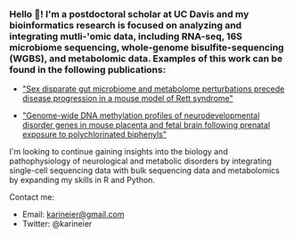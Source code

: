 ### Hello 👋! I'm a postdoctoral scholar at UC Davis and my bioinformatics research is focused on analyzing and integrating mutli-'omic data, including RNA-seq, 16S microbiome sequencing, whole-genome bisulfite-sequencing (WGBS), and metabolomic data. Examples of this work can be found in the following publications:

* ["Sex disparate gut microbiome and metabolome perturbations precede disease progression in a mouse model of Rett syndrome"](https://rdcu.be/cDkCI)

* ["Genome-wide DNA methylation profiles of neurodevelopmental disorder genes in mouse placenta and fetal brain following prenatal exposure to polychlorinated biphenyls"](https://www.biorxiv.org/content/10.1101/2021.05.27.446011v1)

I'm looking to continue gaining insights into the biology and pathophysiology of neurological and metabolic disorders by integrating single-cell sequencing data with bulk sequencing data and metabolomics by expanding my skills in R and Python. 

Contact me: 
* Email: karineier@gmail.com 
* Twitter: @karineier

<!--
**karineier/karineier** is a ✨ _special_ ✨ repository because its `README.md` (this file) appears on your GitHub profile.

Here are some ideas to get you started:

- 🔭 I’m currently working on ...
- 🌱 I’m currently learning ...
- 👯 I’m looking to collaborate on ...
- 🤔 I’m looking for help with ...
- 💬 Ask me about ...
- 📫 How to reach me: ...
- 😄 Pronouns: ...
- ⚡ Fun fact: ...
-->
